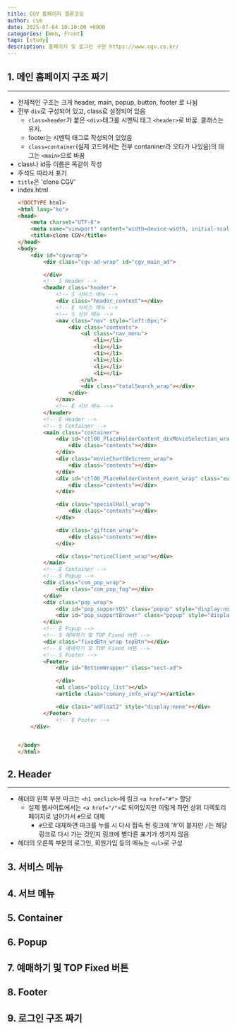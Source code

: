 ```yaml
---
title: CGV 홈페이지 클론코딩
author: csm
date: 2025-07-04 10:10:00 +0900
categories: [Web, Front]
tags: [study]
description: 홈페이지 및 로그인 구현 https://www.cgv.co.kr/
---
```


## 1. 메인 홈페이지 구조 짜기
---
- 전체적인 구조는 크게 header, main, popup, button, footer 로 나뉨
- 전부 `div`로 구성되어 있고, class로 설정되어 있음
    - `class=header`가 붙은 `<div>`태그를 시멘틱 태그 `<header>`로 바꿈. 클래스는 유지.
    - footer는 시멘틱 태그로 작성되어 있었음
    - `class=container`(실제 코드에서는 전부 contaniner라 오타가 나있음)의 태그는 `<main>`으로 바꿈
- class나 id등 이름은 똑같이 작성
- 주석도 따라서 표기
- `title`은 'clone CGV'
- index.html
    ```html
    <!DOCTYPE html>
    <html lang="ko">
    <head>
        <meta charset="UTF-8">
        <meta name="viewport" content="width=device-width, initial-scale=1.0">
        <title>clone CGV</title>
    </head>
    <body>
        <div id="cgvwrap">
            <div class="cgv-ad-wrap" id="cgv_main_ad">

            </div>
            <!-- S Header -->
            <header class="header">
                <!-- S 서비스 메뉴 -->
                <div class="header_content"></div>
                <!-- E 서비스 메뉴 -->
                <!-- S 서브 메뉴 -->
                <nav class="nav" style="left:0px;">
                    <div class="contents">
                        <ul class="nav_menu">
                            <li></li>
                            <li></li>
                            <li></li>
                            <li></li>
                            <li></li>
                            <li></li>
                        </ul>
                        <div class="totalSearch_wrap"></div>
                    </div>
                </nav>
                <!-- E 서브 메뉴 -->
            </header>
            <!-- E Header -->
            <!-- S Container -->
            <main class="container">
                <div id="ctl00_PlaceHolderContent_divMovieSelection_wrap" class="movieSelection_wrap">
                    <div class="contents"></div>
                </div>
                <div class="movieChartBeScreen_wrap">
                    <div class="contents"></div>
                </div>
                <div id="ctl00_PlaceHolderContent_event_wrap" class="event_wrap">
                    <div class="contents"></div>
                </div>

                <div class="specialHall_wrap">
                    <div class="contents"></div>
                </div>

                <div class="giftcon_wrap">
                    <div class="contents"></div>
                </div>

                <div class="noticeClient_wrap"></div>
            </main>
            <!-- E Container -->
            <!-- S Popup -->
            <div class="com_pop_wrap">
                <div class="com_pop_fog"></div>
            </div>
            <div class="pop_wrap">
                <div id="pop_supportOS" class="popup" style="display:none"></div>
                <div id="pop_supportBrower" class="popup" style="display:none"></div>
            </div>
            <!-- E Popup -->
            <!-- S 예매하기 및 TOP Fixed 버튼 -->
            <div class="fixedBtn_wrap topBtn"></div>
            <!-- E 예매하기 및 TOP Fixed 버튼 -->
            <!-- S Footer -->
            <Footer>
                <div id="BottomWrapper" class="sect-ad">

                </div>
                <ul class="policy_list"></ul>
                <article class="comany_info_wrap"></article>

                <div class="adFloat2" style="display:none"></div>
            </Footer>
                <!-- E Footer -->
        </div>


    </body>
    </html>
    ```

## 2. Header
---
- 헤더의 왼쪽 부분 마크는 `<h1 onclick>`에 링크 `<a href="#">` 할당
    - 실제 웹사이트에서는 `<a href="/">`로 되어있지만 이렇게 하면 상위 디렉토리 페이지로 넘어가서 `#`으로 대체
        - `#`으로 대체하면 마크를 누를 시 다시 접속 된 링크에 '#'이 붙지만 `/`는 해당 링크로 다시 가는 것인지 링크에 별다른 표기가 생기지 않음
- 헤더의 오른쪽 부분의 로그인, 회원가입 등의 메뉴는 `<ul>`로 구성

## 3. 서비스 메뉴

## 4. 서브 메뉴

## 5. Container

## 6. Popup

## 7. 예매하기 및 TOP Fixed 버튼

## 8. Footer

## 9. 로그인 구조 짜기